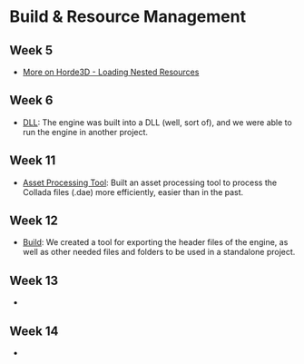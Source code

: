 # Build & Resource Management

## Week 5
- [More on Horde3D - Loading Nested Resources](https://isetta.io/blogs/week-5/#loading-nested-resources)

## Week 6
- [DLL](https://isetta.io/blogs/week-6/#dll): The engine was built into a DLL (well, sort of), and we were able to run the engine in another project.

## Week 11
- [Asset Processing Tool](https://isetta.io/blogs/week-11/#asset-processing-tool): Built an asset processing tool to process the Collada files (.dae) more efficiently, easier than in the past.

## Week 12
- [Build](https://isetta.io/blogs/week-12/#build): We created a tool for exporting the header files of the engine, as well as other needed files and folders to be used in a standalone project.
  
## Week 13
- []()

## Week 14
- []()
